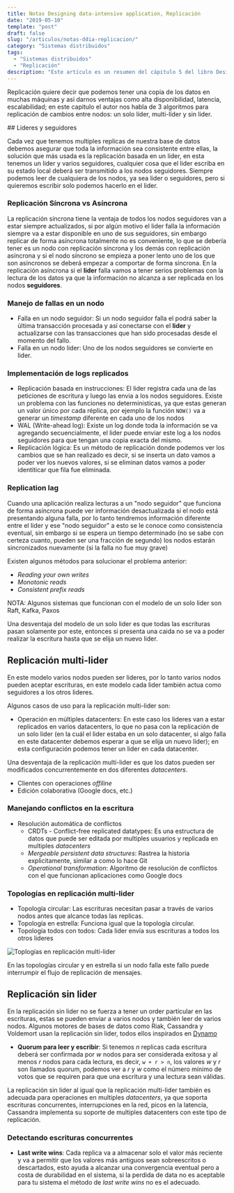 ```yaml
---
title: Notas Designing data-intensive application, Replicación
date: "2019-05-10"
template: "post"
draft: false
slug: "/articulos/notas-ddia-replicacion/"
category: "Sistemas distribuidos"
tags:
  - "Sistemas distribuidos"
  - "Replicación"
description: "Este artículo es un resumen del cápitulo 5 del libro Designing data-intensive application, este capítulo nos habla acerca de la replicación."
---
```


Replicación quiere decir que podemos tener una copia de los datos en muchas máquinas y así darnos ventajas como alta disponibilidad, latencia, escalabilidad; en este capitulo el autor nos habla de 3 algoritmos para replicación de cambios entre nodos: un solo líder, multi-líder y sin lider.

## Lideres y seguidores

Cada vez que tenemos multiples replicas de nuestra base de datos debemos asegurar que toda la información sea consistente entre ellas, la solución que más usada es la replicación basada en un lider, en esta tenemos un lider y varios seguidores, cualquier cosa que el lider escriba en su estado local deberá ser transmitido a los nodos seguidores. Siempre podemos leer de cualquiera de los nodos, ya sea lider o seguidores, pero si quieremos escribir solo podemos hacerlo en el lider. 

### Replicación Síncrona vs Asíncrona

La replicación síncrona tiene la ventaja de todos los nodos seguidores van a estar siempre actualizados, si por algún motivo el lider falla la información siempre va a estar disponible en uno de sus seguidores, sin embargo replicar de forma asíncrona totalmente no es conveniente, lo que se debería tener es un nodo con replicación síncrona y los demás con replicación asíncrona y si el nodo síncrono se empieza a poner lento uno de los que son asíncronos se deberá empezar a comportar de forma síncrona. En la replicación asíncrona si el **lider** falla vamos a tener serios problemas con la lectura de los datos ya que la información no alcanza a ser replicada en los nodos **seguidores**.

### Manejo de fallas en un nodo

- Falla en un nodo seguidor: Si un nodo seguidor falla el podrá saber la última transacción procesada y así conectarse con el **lider** y actualizarse con las transacciones que han sido procesadas desde el momento del fallo.
- Falla en un nodo lider: Uno de los nodos seguidores se convierte en lider.

### Implementación de logs replicados

- Replicación basada en instrucciones: El lider registra cada una de las peticiones de escritura y luego las envia a los nodos seguidores. Existe un problema con las funciones no deterministicas, ya que estas generan un valor único por cada réplica, por ejemplo la función `NOW()` va a generar un *timestamp* diferente en cada uno de los nodos
- WAL (Write-ahead log): Existe un log donde toda la información se va agregando secuencialmente, el lider puede enviar este log a los nodos seguidores para que tengan una copia exacta del mismo.
- Replicación lógica: Es un método de replicación donde podemos ver los cambios que se han realizado es decir, si se inserta un dato vamos a poder ver los nuevos valores, si se eliminan datos vamos a poder identiticar que fila fue eliminada.

### Replication lag

Cuando una aplicación realiza lecturas a un "nodo seguidor" que funciona de forma asíncrona puede ver información desactualizada si el nodo está presentando alguna falla, por lo tanto tendremos información diferente entre el lider y ese "nodo seguidor" a esto se le conoce como consistencia eventual, sin embargo si se espera un tiempo determinado (no se sabe con certeza cuanto, pueden ser una fracción de segundo) los nodos estarán sincronizados nuevamente (si la falla no fue muy grave)

Existen algunos métodos para solucionar el problema anterior:
- *Reading your own writes*
- *Monotonic reads*
- *Consistent prefix reads*

NOTA: Algunos sistemas que funcionan con el modelo de un solo lider son Raft, Kafka, Paxos

Una desventaja del modelo de un solo lider es que todas las escrituras pasan solamente por este, entonces si presenta una caida no se va a poder realizar la escritura hasta que se elija un nuevo lider.

## Replicación multi-lider

En este modelo varios nodos pueden ser lideres, por lo tanto varios nodos pueden aceptar escrituras, en este modelo cada lider también actua como seguidores a los otros lideres.

Algunos casos de uso para la replicación multi-lider son:

- Operación en múltiples datacenters: En este caso los lideres van a estar replicados en varios datacenters, lo que no pasa con la replicación de un solo lider (en la cuál el lider estaba en un solo datacenter, si algo falla en este datacenter debemos esperar a que se elija un nuevo lider); en esta configuración podemos tener un lider en cada datacenter.

Una desventaja de la replicación multi-lider es que los datos pueden ser modificados concurrentemente en dos diferentes *datacenters*.

- Clientes con operaciones *offiline*
- Edición colaborativa (Google docs, etc.)

### Manejando conflictos en la escritura

- Resolución automática de conflictos
  * CRDTs - Conflict-free replicated datatypes: Es una estructura de datos que puede ser editada por multiples usuarios y replicada en multiples *datacenters*
  * *Mergeable persistent data structures*: Rastrea la historia explicitamente, similar a como lo hace Git
  * *Operational transformation*: Algoritmo de resolución de conflictos con el que funcionan aplicaciones como Google docs

### Topologías en replicación multi-lider 

- Topología circular: Las escrituras necesitan pasar a través de varios nodos antes que alcance todas las replicas.
- Topología en estrella: Funciona igual que la topología circular.
- Topología todos con todos: Cada lider envía sus escrituras a todos los otros lideres

![Toplogías en replicación multi-lider](https://camo.githubusercontent.com/c14455023cdcb84765ff0f3eb2debf04f367b269/687474703a2f2f6d61737574616e67752e636f6d2f6173736574732f696d616765732f646174612d696e74656e736976652d6e6f74652d322f696c6c757374726174696f6e2d312e706e67)

En las topologías circular y en estrella si un nodo falla este fallo puede interrumpir el flujo de replicación de mensajes.

## Replicación sin lider 

En la replicación sin lider no se fuerza a tener un order particular en las escrituras, estas se pueden enviar a varios nodos y también leer de varios nodos. Algunos motores de bases de datos como Riak, Cassandra y Voldemort usan la replicación sin lider, todos ellos inspirados en [Dynamo](http://www.read.seas.harvard.edu/~kohler/class/cs239-w08/decandia07dynamo.pdf)

- **Quorum para leer y escribir**: Si tenemos *n* replicas cada escritura deberá ser confirmada por *w* nodos para ser considerada exitosa y al menos *r* nodos para cada lectura, es decir, `w + r > n`, los valores *w* y *r* son llamados quorum, podemos ver a *r* y *w* como el número mínimo de votos que se requiren para que una escritura y una lectura sean válidas.

La replicación sin lider al igual que la replicación multi-lider también es adecuada para operaciones en multiples *datacenters*, ya que soporta escrituras concurrentes, interrupciones en la red, picos en la latencia, Cassandra implementa su soporte de multiples datacenters con este tipo de replicación.

### Detectando escrituras concurrentes

- **Last write wins**: Cada replica va a almacenar solo el valor más reciente y va a permitir que los valores más antiguos sean sobreescritos o descartados, esto ayuda a alcanzar una convergencia eventual pero a costa de durabilidad en el sistema, si la perdida de data no es aceptable para tu sistema el método de *last write wins* no es el adecuado.

